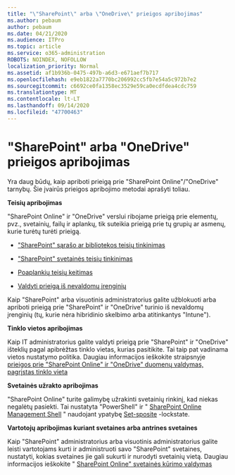 ```yaml
---
title: "\"SharePoint\" arba \"OneDrive\" prieigos apribojimas"
ms.author: pebaum
author: pebaum
ms.date: 04/21/2020
ms.audience: ITPro
ms.topic: article
ms.service: o365-administration
ROBOTS: NOINDEX, NOFOLLOW
localization_priority: Normal
ms.assetid: af1b936b-0475-497b-a6d3-e671aef7b717
ms.openlocfilehash: e9eb1822a7770bc206992cc5fb7e54a5c972b7e2
ms.sourcegitcommit: c6692ce0fa1358ec3529e59ca0ecdfdea4cdc759
ms.translationtype: MT
ms.contentlocale: lt-LT
ms.lasthandoff: 09/14/2020
ms.locfileid: "47700463"
---
```

# <a name="restrict-access-in-sharepoint-or-onedrive"></a>"SharePoint" arba "OneDrive" prieigos apribojimas

Yra daug būdų, kaip apriboti prieigą prie "SharePoint Online"/"OneDrive" tarnybų. Šie įvairūs prieigos apribojimo metodai aprašyti toliau. 

**Teisių apribojimas**

"SharePoint Online" ir "OneDrive" verslui ribojame prieigą prie elementų, pvz., svetainių, failų ir aplankų, tik suteikia prieigą prie tų grupių ar asmenų, kurie turėtų turėti prieigą.

- ["SharePoint" sąrašo ar bibliotekos teisių tinkinimas](https://support.office.com/article/Customize-permissions-for-a-SharePoint-list-or-library-02d770f3-59eb-4910-a608-5f84cc297782)

- ["SharePoint" svetainės teisių tinkinimas](https://docs.microsoft.com/sharepoint/customize-sharepoint-site-permissions)

- [Poaplankių teisių keitimas](https://support.office.com/article/Change-the-permissions-on-a-subfolder-5427BD7C-F20A-4F75-8CF2-5359DD45A1A6)

- [Valdyti prieigą iš nevaldomų įrenginių](https://docs.microsoft.com/sharepoint/control-access-from-unmanaged-devices)

Kaip "SharePoint" arba visuotinis administratorius galite užblokuoti arba apriboti prieigą prie "SharePoint" ir "OneDrive" turinio iš nevaldomų įrenginių (tų, kurie nėra hibridinio skelbimo arba atitinkantys "Intune").

**Tinklo vietos apribojimas**

Kaip IT administratorius galite valdyti prieigą prie "SharePoint" ir "OneDrive" išteklių pagal apibrėžtas tinklo vietas, kurias pasitikite. Tai taip pat vadinama vietos nustatymo politika. Daugiau informacijos ieškokite straipsnyje [prieigos prie "SharePoint Online" ir "OneDrive" duomenų valdymas, pagrįstas tinklo vieta](https://docs.microsoft.com/sharepoint/control-access-based-on-network-location)

**Svetainės užrakto apribojimas** 

"SharePoint Online" turite galimybę užrakinti svetainių rinkinį, kad niekas negalėtų pasiekti. Tai nustatyta "PowerShell" ir " [SharePoint Online Management Shell](https://docs.microsoft.com/powershell/sharepoint/sharepoint-online/connect-sharepoint-online?view=sharepoint-ps) " naudojant ypatybę [Set-sposite](https://docs.microsoft.com/powershell/module/sharepoint-online/set-sposite?view=sharepoint-ps) -lockstate.

**Vartotojų apribojimas kuriant svetaines arba antrines svetaines**

Kaip "SharePoint" administratorius arba visuotinis administratorius galite leisti vartotojams kurti ir administruoti savo "SharePoint" svetaines, nustatyti, kokias svetaines jie gali sukurti ir nurodyti svetainių vietą. Daugiau informacijos ieškokite " [SharePoint Online" svetainės kūrimo valdymas](https://docs.microsoft.com/sharepoint/manage-site-creation)

